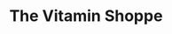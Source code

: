 ---
title: "The Vitamin Shoppe"
url: /chicago/the-vitamin-shoppe-north-clybourn-avenue/
shop: Nahrungsergänzung
---